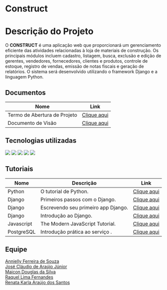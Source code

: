 # Construct

# Descrição do Projeto
O **CONSTRUCT** é uma aplicação web que proporcionará um gerenciamento eficiente das atividades relacionadas à loja de materiais de construção. Os principais módulos incluem cadastro, listagem, busca, exclusão e edição de gerentes, vendedores, fornecedores, clientes e produtos, controle de estoque, registro de vendas, emissão de notas fiscais e geração de relatórios. O sistema será desenvolvido utilizando o framework Django e a linguagem Python.
 
## Documentos

| Nome                                  | Link                                                 |
| ------------------------------------- | ---------------------------------------------------- |
| Termo de Abertura de Projeto          | [Clique aqui](docs/doc-termo-abertura.md)            |
| Documento de Visão                    | [Clique aqui](docs/doc-visao.md)                     |

## Tecnologias utilizadas
<p>
  <img src="https://img.shields.io/badge/Python-14354C?style=for-the-badge&logo=python&logoColor=white"/>
  <img src="https://img.shields.io/badge/Django-092E20?style=for-the-badge&logo=django&logoColor=green"/>
  <img src="https://img.shields.io/badge/JavaScript-323330?style=for-the-badge&logo=javascript&logoColor=F7DF1E"/>
  <img src="https://img.shields.io/badge/Visual_Studio-5C2D91?style=for-the-badge&logo=visual%20studio&logoColor=white"/>
  <img src="https://img.shields.io/badge/PostgreSQL-316192?style=for-the-badge&logo=postgresql&logoColor=white"/>
</p>

## Tutoriais

| Nome       | Descrição                           | Link                                                                                            |
| ---------- | ----------------------------------- | ----------------------------------------------------------------------------------------------- |
| Python     | O tutorial de Python.               | [Clique aqui](https://docs.python.org/pt-br/3/tutorial/index.html)                              |
| Django     | Primeiros passos com o Django.      | [Clique aqui](https://django-portuguese.readthedocs.io/en/1.0/intro/index.html)                 |
| Django     | Escrevendo seu primeiro app Django. | [Clique aqui](https://docs.djangoproject.com/pt-br/3.2/intro/tutorial01/)                       |
| Django     | Introdução ao Django.               | [Clique aqui](https://developer.mozilla.org/pt-BR/docs/Learn/Server-side/Django/Introduction)   |
| Javascript | The Modern JavaScript Tutorial.     | [Clique aqui](https://javascript.info/)                                                         |
| PostgreSQL | Introdução prática ao serviço .     | [Clique aqui](https://blog.geekhunter.com.br/tutorial-postgresql-introducao-pratica-ao-servico/)|

## Equipe
[Annielly Ferreira de Souza](https://github.com/Anniellyfs)  
[José Cláudio de Araújo Júnior](https://github.com/ZeClaudio-Jr)  
[Maicon Douglas da Silva](https://github.com/mdouglas630)  
[Raquel Lima Fernandes](https://github.com/fernandesraquel)  
[Renata Karla Araújo dos Santos](https://github.com/renatak12)